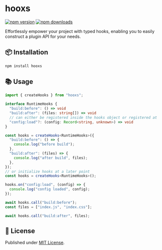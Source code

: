 # hooxs

[![npm version][npm-version-src]][npm-version-href]
[![npm downloads][npm-downloads-src]][npm-downloads-href]

Effortlessly empower your project with typed hooks, enabling you to easily construct a plugin API for your needs.

## 📦 Installation

```sh
npm install hooxs
```

## 📚 Usage

```ts
import { createHooks } from "hooxs";

interface RuntimeHooks {
  "build:before": () => void
  "build:after": (files: string[]) => void
  // can either be registered inside the hooks object or registered at a later point
  "config:load"?: (config: Record<string, unknown>) => void
}

const hooks = createHooks<RuntimeHooks>({
  "build:before": () => {
    console.log("before build");
  },
  "build:after": (files) => {
    console.log("after build", files);
  },
});
// or initialize hooks at a later point
const hooks = createHooks<RuntimeHooks>();

hooks.on("config:load", (config) => {
  console.log("config loaded", config);
});

await hooks.call("build:before");
const files = ["index.js", "index.css"];

await hooks.call("build:after", files);
```

## 📄 License

Published under [MIT License](./LICENSE).

<!-- Badges -->

[npm-version-src]: https://img.shields.io/npm/v/hooxs?style=flat&colorA=18181B&colorB=4169E1
[npm-version-href]: https://npmjs.com/package/hooxs
[npm-downloads-src]: https://img.shields.io/npm/dm/hooxs?style=flat&colorA=18181B&colorB=4169E1
[npm-downloads-href]: https://npmjs.com/package/hooxs

